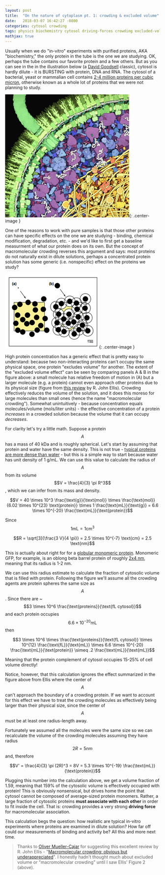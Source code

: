 ```yaml
---
layout: post
title:  "On the nature of cytoplasm pt. 1: crowding & excluded volume"
date:   2018-03-07 16:42:27 -0800
categories: cytosol crowding
tags: physics biochemistry cytosol driving-forces crowding excluded-volume
mathjax: true
---
```


Usually when we do "in-vitro" experiments with purified proteins, AKA "biochemistry," the only protein in the tube is the one we are studying. OK, perhaps the tube contains our favorite protein and a few others. But as you can see in the in the illustration below (a [David Goodsell](http://mgl.scripps.edu/people/goodsell/illustration/public) classic), cytosol is hardly dilute - it is BURSTING with protein, DNA and RNA. The cytosol of a bacterial, yeast or mammalian cell contains [2-4 million proteins per cubic micron](https://www.ncbi.nlm.nih.gov/pmc/articles/PMC3910158/), otherwise known as a whole lot of proteins that we were not planning to study. 

![Illustration of the E. coli cytosol by David Goodsell](/assets/ecoli_cyto_goodsell.gif){: .center-image }

One of the reasons to work with pure samples is that those other proteins can have specific effects on the one we are studying - binding, chemical modification, degradation, etc. - and we'd like to first get a baseline measurment of what our protein does on its own. But the concept of macromolecular crowding reverses this argument and says: most proteins do not naturally exist in dilute solutions, perhaps a concentrated protein solution has some generic (i.e. nonspecific) effect on the proteins we study?

![The exluded volume effect](/assets/ellis_crowding.png){: .center-image }

High protein concentration has a generic effect that is pretty easy to understand: because two non-interacting proteins can't occupy the same physical space, one protein "excludes volume" for another. The extent of the "excluded volume effect" can be seen by comparing panels A & B in the figure above: a small molecule has relative freedom of motion in (A) but a larger molecule (e.g. a protein) cannot even approach other proteins due to its physical size (figure from [this review](https://www.ncbi.nlm.nih.gov/pubmed/11590012) by R. John Ellis). Crowding  effectively reduces the volume of the solution, and it does this moreso for large molecules than small ones (hence the name "macromolecular crowding"). Somewhat unintuitively - because concentration equals molecules/volume (mols/liter units) - the effective concentration of a protein *increases* in a crowded solution because the volume that it can occupy *decreases*.

For clarity let's try a little math. Suppose a protein $$A$$ has a mass of 40 kDa and is roughly spherical. Let's start by assuming that protein and water have the same density. This is not true - [typical proteins are more dense than water](http://bionumbers.hms.harvard.edu/bionumber.aspx?&id=110540&ver=2&trm=protein%20density) - but this is a simple way to start because water has unit density of 1 g/mL. We can use this value to calculate the radius of $$A$$ from its volume $$V = \frac{4}{3} \pi R^3$$, which we can infer from its mass and density. 

$$V = 40 \times 10^3 \frac{\text{g}}{\text{mol}} \times \frac{\text{mol}}{6.02 \times 10^{23} \text{protein}} \times 1 \frac{\text{mL}}{\text{g}} = 6.6 \times 10^{-20} \frac{\text{mL}}{\text{protein}}$$

Since $$1 \text{mL} = 1 \text{cm}^3$$ 

$$R = \sqrt[3]{\frac{3 V}{4 \pi}} = 2.5 \times 10^{-7} \text{cm} = 2.5 \text{nm}$$

This is actually about right for for a [globular monomeric protein](http://book.bionumbers.org/how-big-is-the-average-protein/). Monomeric GFP, for example, is an oblong beta barrel protein of roughly [2x4 nm](http://www.jbc.org/content/275/23/17556.full), meaning that its radius is 1-2 nm. 

We can use this radius estimate to calculate the fraction of cytosolic volume that is filled with protein. Following the figure we'll assume all the crowding agents are protein spheres the same size as $$A$$. Since there are ~$$3 \times 10^6 \frac{\text{proteins}}{\text{fL cytosol}}$$ and each protein occupies $$6.6 \times 10^{-20} \text{mL}$$ then 

$$3 \times 10^6 \times \frac{\text{proteins}}{\text{fL cytosol}} \times 10^{12} \frac{\text{fL}}{\text{mL}} \times 6.6 \times 10^{-20} \frac{\text{mL}}{\text{protein}} \simeq .2 \frac{\text{mL}}{\text{mL}}$$

Meaning that the protein complement of cytosol occupies 15-25% of cell volume directly!

Notice, however, that this calculation ignores the effect summarized in the figure above from Ellis where the center of $$A$$ can't approach the boundary of a crowding protein. If we want to account for this effect we have to treat the crowding molecules as effectively being larger than their physical size, since the center of $$A$$ must be at least one radius-length away. 

Fortunately we assumed all the molecules were the same size so we can recalculate the volume of the crowding molecules assuming they have radius $$2R = 5 nm$$ and, therefore 

$$V' = \frac{4}{3} \pi (2R)^3 = 8V = 5.3 \times 10^{-19} \frac{\text{mL}}{\text{protein}}$$ 

Plugging this number into the calculation above, we get a volume fraction of 1.59, meaning that 159% of the cytosolic volume is effectively occupied with protein! This is obviously nonsensical, but drives home the point that cytosol cannot be composed of average-sized protein monomers. Rather, a large fraction of cytosolic proteins **must associate with each other** in order to fit inside the cell. That is: crowding provides a very strong **driving force** for macromolecular association. 

This calculation begs the question: how realistic are typical in-vitro experiments where proteins are examined in dilute solution? How far off could our measurements of binding and activity be? All this and more next time. 

> Thanks to [Oliver Mueller-Cajar](http://research.ntu.edu.sg/expertise/academicprofile/Pages/StaffProfile.aspx?ST_EMAILID=CAJAR) for suggesting this excellent review by R. John Ellis - "[Macromolecular crowding: obvious but underappreciated](https://www.ncbi.nlm.nih.gov/pubmed/11590012)". I honestly hadn't thought much about excluded volume or "macromolecular crowding" until I saw Ellis' Figure 2 (above).
